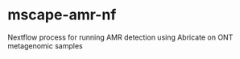 # mscape-amr-nf
Nextflow process for running AMR detection using Abricate on ONT metagenomic samples
